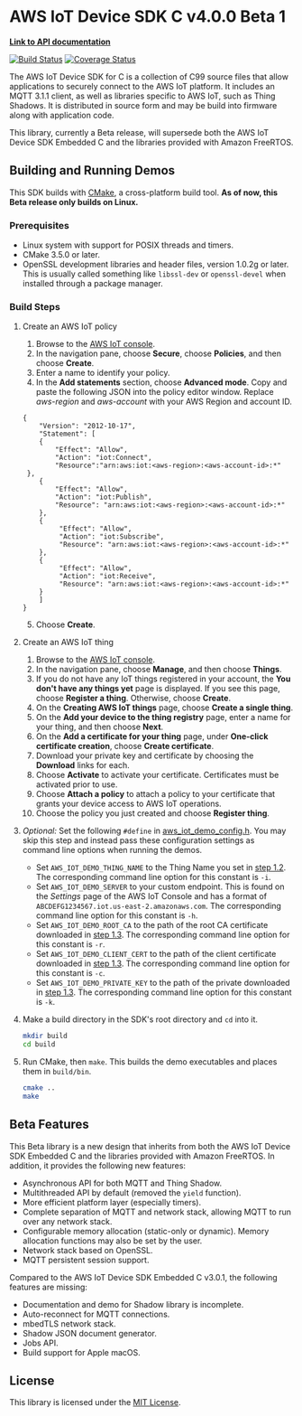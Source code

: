 # AWS IoT Device SDK C v4.0.0 Beta 1

**[Link to API documentation](https://docs.aws.amazon.com/freertos/latest/lib-ref/html3/main/index.html)**

[![Build Status](https://travis-ci.org/aws/aws-iot-device-sdk-embedded-C.svg?branch=v4_beta)](https://travis-ci.org/aws/aws-iot-device-sdk-embedded-C)
[![Coverage Status](https://coveralls.io/repos/github/aws/aws-iot-device-sdk-embedded-C/badge.svg?branch=v4_beta)](https://coveralls.io/github/aws/aws-iot-device-sdk-embedded-C?branch=v4_beta)

The AWS IoT Device SDK for C is a collection of C99 source files that allow applications to securely connect to the AWS IoT platform. It includes an MQTT 3.1.1 client, as well as libraries specific to AWS IoT, such as Thing Shadows. It is distributed in source form and may be build into firmware along with application code.

This library, currently a Beta release, will supersede both the AWS IoT Device SDK Embedded C and the libraries provided with Amazon FreeRTOS.

## Building and Running Demos

This SDK builds with [CMake](https://cmake.org/), a cross-platform build tool. **As of now, this Beta release only builds on Linux.**

### Prerequisites

- Linux system with support for POSIX threads and timers.
- CMake 3.5.0 or later.
- OpenSSL development libraries and header files, version 1.0.2g or later. This is usually called something like `libssl-dev` or `openssl-devel` when installed through a package manager.

### Build Steps

1. Create an AWS IoT policy
   1. Browse to the [AWS IoT console](https://console.aws.amazon.com/iotv2/)\.
   2. In the navigation pane, choose **Secure**, choose **Policies**, and then choose **Create**\.
   3. Enter a name to identify your policy\.
   4. In the **Add statements** section, choose **Advanced mode**\. Copy and paste the following JSON into the policy editor window\. Replace *aws\-region* and *aws\-account* with your AWS Region and account ID\.
   ```
   {
       "Version": "2012-10-17",
       "Statement": [
       {
           "Effect": "Allow",
           "Action": "iot:Connect",
           "Resource":"arn:aws:iot:<aws-region>:<aws-account-id>:*"
    }, 
       {
           "Effect": "Allow",
           "Action": "iot:Publish",
           "Resource": "arn:aws:iot:<aws-region>:<aws-account-id>:*"
       },
       {
            "Effect": "Allow",
            "Action": "iot:Subscribe",
            "Resource": "arn:aws:iot:<aws-region>:<aws-account-id>:*"
       },
       {
            "Effect": "Allow",
            "Action": "iot:Receive",
            "Resource": "arn:aws:iot:<aws-region>:<aws-account-id>:*"
       }
       ]
   }
   ```
    5. Choose **Create**\.

2. Create an AWS IoT thing
    1. Browse to the [AWS IoT console](https://console.aws.amazon.com/iotv2/)\.
    2. In the navigation pane, choose **Manage**, and then choose **Things**\.
    3. If you do not have any IoT things registered in your account, the **You don't have any things yet** page is displayed\. If you see this page, choose **Register a thing**\. Otherwise, choose **Create**\.
    4. On the **Creating AWS IoT things** page, choose **Create a single thing**\.
    5. On the **Add your device to the thing registry** page, enter a name for your thing, and then choose **Next**\.
    6. On the **Add a certificate for your thing** page, under **One\-click certificate creation**, choose **Create certificate**\.
    7. Download your private key and certificate by choosing the **Download** links for each\.
    8. Choose **Activate** to activate your certificate\. Certificates must be activated prior to use\.
    9. Choose **Attach a policy** to attach a policy to your certificate that grants your device access to AWS IoT operations\.
   10. Choose the policy you just created and choose **Register thing**\.

2. *Optional:* Set the following `#define` in [aws_iot_demo_config.h](demos/aws_iot_demo_config.h). You may skip this step and instead pass these configuration settings as command line options when running the demos.
    - Set `AWS_IOT_DEMO_THING_NAME` to the Thing Name you set in [step 1.2](https://docs.aws.amazon.com/iot/latest/developerguide/register-device.html). The corresponding command line option for this constant is `-i`.
    - Set `AWS_IOT_DEMO_SERVER` to your custom endpoint. This is found on the *Settings* page of the AWS IoT Console and has a format of `ABCDEFG1234567.iot.us-east-2.amazonaws.com`. The corresponding command line option for this constant is `-h`.
    - Set `AWS_IOT_DEMO_ROOT_CA` to the path of the root CA certificate downloaded in [step 1.3](https://docs.aws.amazon.com/iot/latest/developerguide/create-device-certificate.html). The corresponding command line option for this constant is `-r`.
    - Set `AWS_IOT_DEMO_CLIENT_CERT` to the path of the client certificate downloaded in [step 1.3](https://docs.aws.amazon.com/iot/latest/developerguide/create-device-certificate.html). The corresponding command line option for this constant is `-c`.
    - Set `AWS_IOT_DEMO_PRIVATE_KEY` to the path of the private downloaded in [step 1.3](https://docs.aws.amazon.com/iot/latest/developerguide/create-device-certificate.html). The corresponding command line option for this constant is `-k`.
3. Make a build directory in the SDK's root directory and `cd` into it.
    ```sh
    mkdir build
    cd build
    ```
4. Run CMake, then `make`. This builds the demo executables and places them in `build/bin`.
    ```sh
    cmake ..
    make
    ```

## Beta Features

This Beta library is a new design that inherits from both the AWS IoT Device SDK Embedded C and the libraries provided with Amazon FreeRTOS. In addition, it provides the following new features:
- Asynchronous API for both MQTT and Thing Shadow.
- Multithreaded API by default (removed the `yield` function).
- More efficient platform layer (especially timers).
- Complete separation of MQTT and network stack, allowing MQTT to run over any network stack.
- Configurable memory allocation (static-only or dynamic). Memory allocation functions may also be set by the user.
- Network stack based on OpenSSL.
- MQTT persistent session support.

Compared to the AWS IoT Device SDK Embedded C v3.0.1, the following features are missing:
- Documentation and demo for Shadow library is incomplete.
- Auto-reconnect for MQTT connections.
- mbedTLS network stack.
- Shadow JSON document generator.
- Jobs API.
- Build support for Apple macOS.

## License

This library is licensed under the [MIT License](LICENSE).
